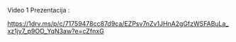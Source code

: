 Video 1 Prezentacija :

https://1drv.ms/p/c/71759478cc87d9ca/EZPsv7nZv1JHnA2gGfzWSFABuLa_xz1jv7_p9OO_YqN3aw?e=cZfnxG
